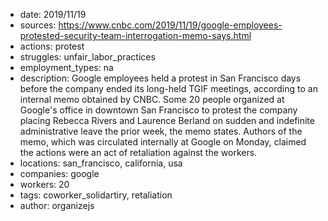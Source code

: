 - date: 2019/11/19
- sources: https://www.cnbc.com/2019/11/19/google-employees-protested-security-team-interrogation-memo-says.html
- actions: protest
- struggles: unfair_labor_practices
- employment_types: na
- description: Google employees held a protest in San Francisco days before the company ended its long-held TGIF meetings, according to an internal memo obtained by CNBC. Some 20 people organized at Google's office in downtown San Francisco to protest the company placing Rebecca Rivers and Laurence Berland on sudden and indefinite administrative leave the prior week, the memo states. Authors of the memo, which was circulated internally at Google on Monday, claimed the actions were an act of retaliation against the workers.
- locations: san_francisco, california, usa
- companies: google
- workers: 20
- tags: coworker_solidartiry, retaliation
- author: organizejs
